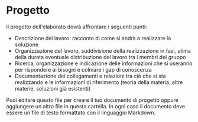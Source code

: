 # Progetto

Il progetto dell'elaborato dovrà affrontare i seguenti punti:
- Descrizione del lavoro: racconto di come si andrà a realizzare la soluzione
- Organizzazione del lavoro, suddivisione della realizzazione in fasi, stima della durata eventuale distribuzione del lavoro tra i membri del gruppo
- Ricerca, organizzazione e indicazione delle informazioni che si useranno per rispondere ai bisogni e colmare i gap di conoscenza
- Documentazione dei collegamenti e relazioni tra ciò che si sta realizzando e le informazioni di riferimento (teoria della materia, altre materie, soluzioni già esistenti)

Puoi editare questo file per creare il tuo documento di progetto oppure aggiungere un altro file in questa cartella. In ogni caso il documento deve essere un file di testo formattato con il linguaggio Markdown.
